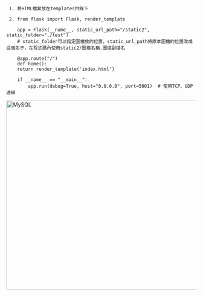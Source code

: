      1. 將HTML檔案放在templates目錄下
      
     2. from flask import Flask, render_template

        app = Flask(__name__, static_url_path="/static2", static_folder="./test")  
        # static_folder可以指定圖檔放的位置，static_url_path將原本圖檔的位置改成這個名子，在程式碼內使用static2/圖檔名稱.圖檔副檔名

        @app.route("/")
        def home():
        return render_template('index.html')

        if __name__ == "__main__":
            app.run(debug=True, host="0.0.0.0", port=5001)  # 使用TCP、UDP連線
 
<img src="https://user-images.githubusercontent.com/97188330/159395429-e185d72f-2a50-4ea6-b8e7-fde055a62f83.png" width="800" height="500" alt="MySQL"/><br/>

